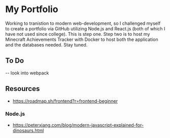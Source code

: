 # My Portfolio
Working to tranistion to modern web-development, so I challenged myself to create a portfolio via GitHub utilizing Node.js and React.js (both of which I have not used since college). This is step one. Step two is to host my Minecraft Achievements Tracker with Docker to host both the application and the databases needed. Stay tuned.
## To Do
-- look into webpack
## Resources
- https://roadmap.sh/frontend?r=frontend-beginner
### Node.js
- https://peterxjang.com/blog/modern-javascript-explained-for-dinosaurs.html
